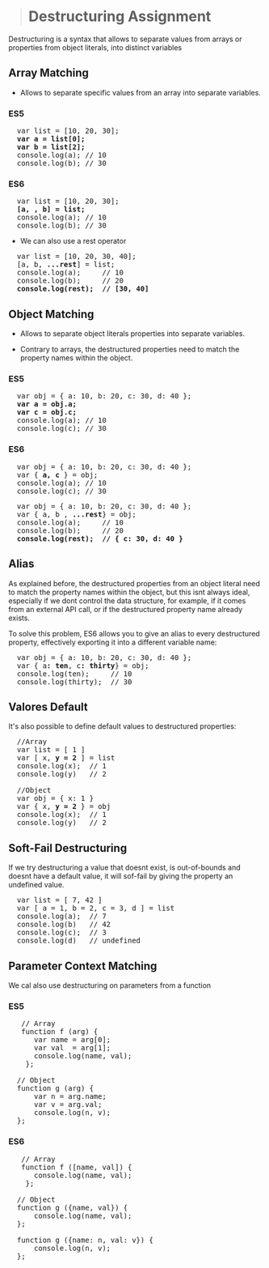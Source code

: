 > # Destructuring Assignment

Destructuring is a syntax that allows to separate values from arrays or properties from object literals, into distinct variables

## Array Matching

- Allows to separate specific  values from an array into separate variables.

### ES5
<pre>
  var list = [10, 20, 30];
  <b>var a = list[0];
  var b = list[2];</b>
  console.log(a); // 10
  console.log(b); // 30
</pre>

### ES6

<pre>
  var list = [10, 20, 30];
  <b>[a, , b] = list;</b>
  console.log(a); // 10
  console.log(b); // 30
</pre>

- We can also use a rest operator
<pre>
  var list = [10, 20, 30, 40];
  [a, b, <b>...rest</b>] = list;
  console.log(a);     // 10
  console.log(b);     // 20
  <b>console.log(rest);  // [30, 40]</b>
</pre>

## Object Matching

- Allows to separate object literals properties into separate variables. 

- Contrary to arrays, the destructured properties need to match the property names within the object.

### ES5
<pre>
  var obj = { a: 10, b: 20, c: 30, d: 40 };
  <b>var a = obj.a;
  var c = obj.c;</b>
  console.log(a); // 10
  console.log(c); // 30
</pre>


### ES6
<pre>
  var obj = { a: 10, b: 20, c: 30, d: 40 };
  var { <b>a, c</b> } = obj;
  console.log(a); // 10
  console.log(c); // 30
</pre>

<pre>
  var obj = { a: 10, b: 20, c: 30, d: 40 };
  var { a, b , <b>...rest</b>} = obj;
  console.log(a);     // 10
  console.log(b);     // 20
  <b>console.log(rest);  // { c: 30, d: 40 }</b>
</pre>

## Alias

As explained before, the destructured properties from an object literal need to match the property names within the object, but this isnt always ideal, especially if we dont control the data structure, for example, if it comes from an external API call, or if the destructured property name already exists.

To solve this problem, ES6 allows you to give an alias to every destructured property, effectively  exporting it into a different variable name:
<pre>
  var obj = { a: 10, b: 20, c: 30, d: 40 };
  var { a<b>: ten</b>, c<b>: thirty</b>} = obj;
  console.log(ten);     // 10
  console.log(thirty);  // 30
</pre>


## Valores Default
It's also possible to define default values to destructured properties:
<pre>
  //Array
  var list = [ 1 ]
  var [ x, <b>y = 2</b> ] = list
  console.log(x);  // 1
  console.log(y)   // 2
  
  //Object
  var obj = { x: 1 }
  var { x, <b>y = 2</b> } = obj
  console.log(x);  // 1
  console.log(y)   // 2
</pre>
  
 ## Soft-Fail Destructuring
 If we try destructuring a value that doesnt exist, is out-of-bounds and doesnt have a default value, it will sof-fail by giving the property an undefined value.
 
 <pre>
  var list = [ 7, 42 ]
  var [ a = 1, b = 2, c = 3, d ] = list 
  console.log(a);  // 7
  console.log(b)   // 42
  console.log(c);  // 3
  console.log(d)   // undefined
</pre>

## Parameter Context Matching
We cal also use destructuring on parameters from a function

### ES5
<pre>
   // Array
   function f (arg) {
      var name = arg[0];
      var val  = arg[1];
      console.log(name, val);
    };
  
  // Object
  function g (arg) {
      var n = arg.name;
      var v = arg.val;
      console.log(n, v);
  };
</pre>

### ES6

<pre>
   // Array
   function f ([name, val]) {
      console.log(name, val);
    };
  
  // Object
  function g ({name, val}) {
      console.log(name, val);
  };
  
  function g ({name: n, val: v}) {
      console.log(n, v);
  };
</pre>
